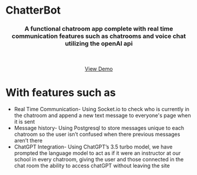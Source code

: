# ChatterBot
<div align="center">
  <h3 style="margin-bottom: 50px">
A functional chatroom app complete with real time communication features such as chatrooms and voice chat utilizing the openAI api
    </h3>
  
  <a href=https://youtu.be/NJrKzZ_Swe8>View Demo</a>
  
</div>

 # With features such as



* Real Time Communication- Using Socket.io to check who is currently in the chatroom and append a new text message to everyone's page when it is sent
* Message history- Using Postgresql to store messages unique to each chatroom so the user isn’t confused when there previous messages aren’t there
* ChatGPT Integration- Using ChatGPT’s 3.5 turbo model, we have prompted the language model to act as if it were an instructor at our school in every chatroom, giving the user and those connected in the chat room the ability to access chatGPT without leaving the site

